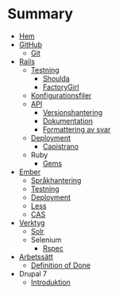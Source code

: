 # Summary

* [Hem](README.md)
* [GitHub](github.md)
   * [Git](git.md)
* [Rails](rails.md)
   * [Testning](rails/testning.md)
       * [Shoulda](rails/testning/shoulda.md)
       * [FactoryGirl](rails/testning/factorygirl.md)
   * [Konfigurationsfiler](rails/konfigurationsfiler.md)
   * [API](rails/api.md)
       * [Versionshantering](rails/api/versionshantering.md)
       * [Dokumentation](rails/api/dokumentation.md)
       * [Formattering av svar](rails/api/formattering_av_svar.md)
   * [Deployment](rails/deployment.md)
       * [Capistrano](verktyg/capistrano.md)
   * Ruby
       * [Gems](ruby/gems.md)
* [Ember](ember.md)
   * [Språkhantering](ember/sprakhantering.md)
   * [Testning](ember/testning.md)
   * [Deployment](ember/deployment.md)
   * [Less](ember/less.md)
   * [CAS](ember/cas.md)
* [Verktyg](verktyg.md)
   * [Solr](verktyg/solr.md)
   * Selenium
       * [Rspec](verktyg/selenium/rspec.md)
* [Arbetssätt](arbetssatt.md)
   * [Definition of Done](arbetssatt/definition_of_done.md)
* Drupal 7
   * [Introduktion](drupal_7.md)

